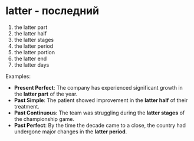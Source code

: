 # latter - последний


1. the latter part
2. the latter half
3. the latter stages
4. the latter period
5. the latter portion
6. the latter end
7. the latter days

Examples:

- **Present Perfect**: The company has experienced significant growth in the **latter part** of the year.
- **Past Simple**: The patient showed improvement in the **latter half** of their treatment.
- **Past Continuous**: The team was struggling during the **latter stages** of the championship game.
- **Past Perfect**: By the time the decade came to a close, the country had undergone major changes in the **latter period**.
